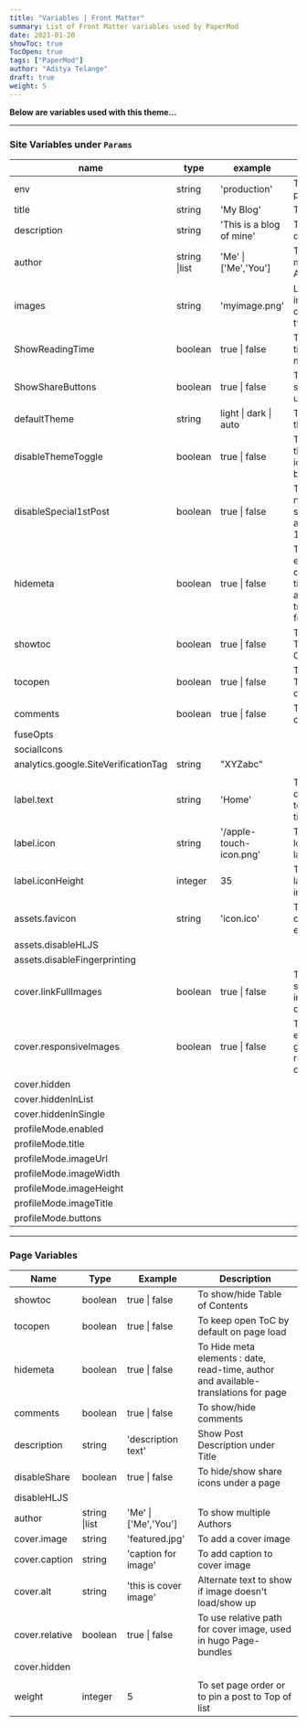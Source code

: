 ```yaml
---
title: "Variables | Front Matter"
summary: List of Front Matter variables used by PaperMod
date: 2021-01-20
showToc: true
TocOpen: true
tags: ["PaperMod"]
author: "Aditya Telange"
draft: true
weight: 5
---
```


**Below are variables used with this theme...**

---

### Site Variables under `Params`

| name                                 | type          | example                  | Description                                                                         |
| ------------------------------------ | ------------- | ------------------------ | ----------------------------------------------------------------------------------- |
| env                                  | string        | 'production'             | To set env to production                                                            |
| title                                | string        | 'My Blog'                | To set title                                                                        |
| description                          | string        | 'This is a blog of mine' | To set site description                                                             |
| author                               | string \|list | 'Me' \| ['Me','You']     | To show multiple Authors                                                            |
| images                               | string        | 'myimage.png'            | Link or path of image for opengraph, twitter-cards                                  |
| ShowReadingTime                      | boolean       | true \| false            | To show read time in post meta                                                      |
| ShowShareButtons                     | boolean       | true \| false            | To show/hide share buttons under post                                               |
| defaultTheme                         | string        | light \| dark \| auto    | To set default theme                                                                |
| disableThemeToggle                   | boolean       | true \| false            | To disable theme toggle icon shown besides label                                    |
| disableSpecial1stPost                | boolean       | true \| false            | To disable no-card special appearance of 1st post                                   |
| hidemeta                             | boolean       | true \| false            | To Hide meta elements : date, read-time, author and available-translations for page |
| showtoc                              | boolean       | true \| false            | To show/hide Table of Contents                                                      |
| tocopen                              | boolean       | true \| false            | To keep open ToC by default on page load                                            |
| comments                             | boolean       | true \| false            | To show/hide comments                                                               |
| fuseOpts                             |               |                          |                                                                                     |
| socialIcons                          |               |                          |                                                                                     |
| analytics.google.SiteVerificationTag | string        | "XYZabc"                 |                                                                                     |
|                                      |               |                          |                                                                                     |
| label.text                           | string        | 'Home'                   | To display different label text other than title                                    |
| label.icon                           | string        | '/apple-touch-icon.png'  | To display a logo image in label                                                    |
| label.iconHeight                     | integer       | 35                       | To set size of label logo image                                                     |
| assets.favicon                       | string        | 'icon.ico'               | To set favicon, can be path or external link                                        |
| assets.disableHLJS                   |               |                          |                                                                                     |
| assets.disableFingerprinting         |               |                          |                                                                                     |
| cover.linkFullImages                 | boolean       | true \| false            | To open full size cover images on click on cover                                    |
| cover.responsiveImages               | boolean       | true \| false            | To enable/disable generation of responsive cover images                             |
| cover.hidden                         |               |                          |                                                                                     |
| cover.hiddenInList                   |               |                          |                                                                                     |
| cover.hiddenInSingle                 |               |                          |                                                                                     |
| profileMode.enabled                  |               |                          |                                                                                     |
| profileMode.title                    |               |                          |                                                                                     |
| profileMode.imageUrl                 |               |                          |                                                                                     |
| profileMode.imageWidth               |               |                          |                                                                                     |
| profileMode.imageHeight              |               |                          |                                                                                     |
| profileMode.imageTitle               |               |                          |                                                                                     |
| profileMode.buttons                  |               |                          |                                                                                     |

---

### Page Variables

| Name           | Type          | Example               | Description                                                                         |
| -------------- | ------------- | --------------------- | ----------------------------------------------------------------------------------- |
| showtoc        | boolean       | true \| false         | To show/hide Table of Contents                                                      |
| tocopen        | boolean       | true \| false         | To keep open ToC by default on page load                                            |
| hidemeta       | boolean       | true \| false         | To Hide meta elements : date, read-time, author and available-translations for page |
| comments       | boolean       | true \| false         | To show/hide comments                                                               |
| description    | string        | 'description text'    | Show Post Description under Title                                                   |
| disableShare   | boolean       | true \| false         | To hide/show share icons under a page                                               |
| disableHLJS    |               |                       |                                                                                     |
| author         | string \|list | 'Me' \| ['Me','You']  | To show multiple Authors                                                            |
| cover.image    | string        | 'featured.jpg'        | To add a cover image                                                                |
| cover.caption  | string        | 'caption for image'   | To add caption to cover image                                                       |
| cover.alt      | string        | 'this is cover image' | Alternate text to show if image doesn't load/show up                                |
| cover.relative | boolean       | true \| false         | To use relative path for cover image, used in hugo Page-bundles                     |
| cover.hidden   |               |                       |                                                                                     |
|                |               |                       |                                                                                     |
| weight         | integer       | 5                     | To set page order or to pin a post to Top of list                                   |
